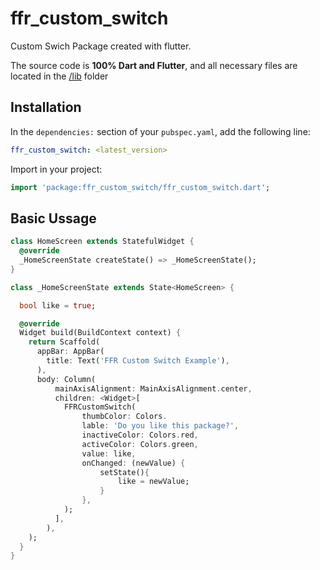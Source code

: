 # ffr_custom_switch

Custom Swich Package created with flutter.

The source code is **100% Dart and Flutter**, and all necessary files are located in the [/lib](https://github.com/ffr-devteam/ffr_custom_switch/tree/main/lib) folder

## Installation

In the `dependencies:` section of your `pubspec.yaml`, add the following line:

```yaml
ffr_custom_switch: <latest_version>
```

Import in your project:
```dart
import 'package:ffr_custom_switch/ffr_custom_switch.dart';
```

## Basic Ussage

```dart
class HomeScreen extends StatefulWidget {
  @override
  _HomeScreenState createState() => _HomeScreenState();
}

class _HomeScreenState extends State<HomeScreen> {

  bool like = true;

  @override
  Widget build(BuildContext context) {
    return Scaffold(
      appBar: AppBar(
        title: Text('FFR Custom Switch Example'),
      ),
      body: Column(
          mainAxisAlignment: MainAxisAlignment.center,
          children: <Widget>[
            FFRCustomSwitch(
                thumbColor: Colors.
                lable: 'Do you like this package?',
                inactiveColor: Colors.red,
                activeColor: Colors.green,
                value: like,
                onChanged: (newValue) {
                    setState(){
                        like = newValue;
                    }
                },
            );
          ],
        ),
    );
  }
}
```